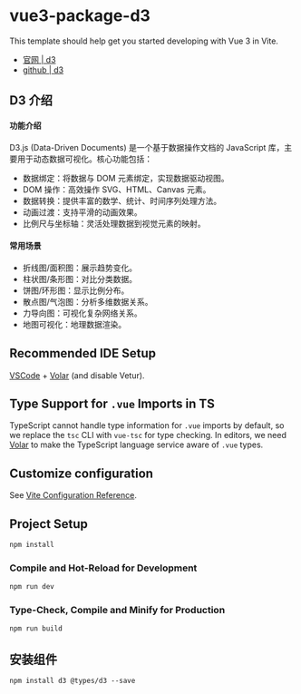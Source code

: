 # vue3-package-d3

This template should help get you started developing with Vue 3 in Vite.

- [官网 | d3](https://d3js.org/)
- [github | d3](https://github.com/d3/d3)

## D3 介绍

#### 功能介绍

D3.js (Data-Driven Documents) 是一个基于数据操作文档的 JavaScript 库，主要用于动态数据可视化。核心功能包括：

* 数据绑定：将数据与 DOM 元素绑定，实现数据驱动视图。
* DOM 操作：高效操作 SVG、HTML、Canvas 元素。
* 数据转换：提供丰富的数学、统计、时间序列处理方法。
* 动画过渡：支持平滑的动画效果。
* 比例尺与坐标轴：灵活处理数据到视觉元素的映射。

#### 常用场景

* 折线图/面积图：展示趋势变化。
* 柱状图/条形图：对比分类数据。
* 饼图/环形图：显示比例分布。
* 散点图/气泡图：分析多维数据关系。
* 力导向图：可视化复杂网络关系。
* 地图可视化：地理数据渲染。

## Recommended IDE Setup

[VSCode](https://code.visualstudio.com/) + [Volar](https://marketplace.visualstudio.com/items?itemName=Vue.volar) (and disable Vetur).

## Type Support for `.vue` Imports in TS

TypeScript cannot handle type information for `.vue` imports by default, so we replace the `tsc` CLI with `vue-tsc` for type checking. In editors, we need [Volar](https://marketplace.visualstudio.com/items?itemName=Vue.volar) to make the TypeScript language service aware of `.vue` types.

## Customize configuration

See [Vite Configuration Reference](https://vite.dev/config/).

## Project Setup

```sh
npm install
```

### Compile and Hot-Reload for Development

```sh
npm run dev
```

### Type-Check, Compile and Minify for Production

```sh
npm run build
```

## 安装组件

```shell
npm install d3 @types/d3 --save
```
